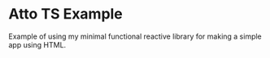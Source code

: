 # Atto TS Example

Example of using my minimal functional reactive library for making a simple app using HTML.
